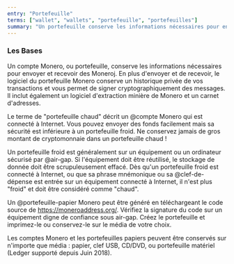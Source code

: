 ```yaml
---
entry: "Portefeuille"
terms: ["wallet", "wallets", "portefeuille", "portefeuilles"]
summary: "Un portefeuille conserve les informations nécessaires pour envoyer et recevoir des Moneroj"
---
```


### Les Bases

Un compte Monero, ou portefeuille, conserve les informations nécessaires pour envoyer et recevoir des Moneroj. En plus d'envoyer et de recevoir, le logiciel du portefeuille Monero conserve un historique privée de vos transactions et vous permet de signer cryptographiquement des messages. Il inclut également un logiciel d'extraction minière de Monero et un carnet d'adresses.

Le terme de "portefeuille chaud" décrit un @compte Monero qui est connecté à Internet. Vous pouvez envoyer des fonds facilement mais sa sécurité est inférieure à un portefeuille froid. Ne conservez jamais de gros montant de cryptomonnaie dans un portefeuille chaud !

Un portefeuille froid est généralement sur un équipement ou un ordinateur sécurisé par @air-gap. Si l'équipement doit être réutilisé, le stockage de donnée doit être scrupuleusement effacé. Dès qu'un portefeuille froid est connecté à Internet, ou que sa phrase mnémonique ou sa @clef-de-dépense est entrée sur un équipement connecté à Internet, il n'est plus "froid" et doit être considéré comme "chaud".

Un @portefeuille-papier Monero peut être généré en téléchargeant le code source de https://moneroaddress.org/. Vérifiez la signature du code sur un équipement digne de confiance sous air-gap. Créez le portefeuille et imprimez-le ou conservez-le sur le média de votre choix.

Les comptes Monero et les portefeuilles papiers peuvent être conservés sur n'importe que média : papier, clef USB, CD/DVD, ou portefeuille matériel (Ledger supporté depuis Juin 2018).
